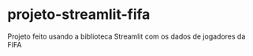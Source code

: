 # projeto-streamlit-fifa
 Projeto feito usando a biblioteca Streamlit com os dados de jogadores da FIFA
